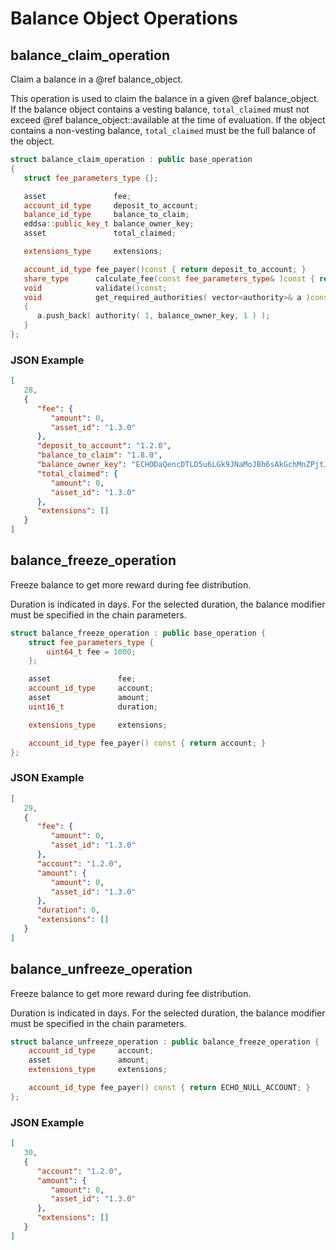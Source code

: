# Balance Object Operations

## balance_claim_operation

Claim a balance in a @ref balance_object.

This operation is used to claim the balance in a given @ref balance_object. If the balance object contains a vesting balance, `total_claimed` must not exceed @ref balance_object::available at the time of evaluation. If the object contains a non-vesting balance, `total_claimed` must be the full balance of the object.

```cpp
struct balance_claim_operation : public base_operation
{
   struct fee_parameters_type {};

   asset               fee;
   account_id_type     deposit_to_account;
   balance_id_type     balance_to_claim;
   eddsa::public_key_t balance_owner_key;
   asset               total_claimed;

   extensions_type     extensions;

   account_id_type fee_payer()const { return deposit_to_account; }
   share_type      calculate_fee(const fee_parameters_type& )const { return 0; }
   void            validate()const;
   void            get_required_authorities( vector<authority>& a )const
   {
      a.push_back( authority( 1, balance_owner_key, 1 ) );
   }
};
```

### JSON Example

```json
[
   28,
   {
      "fee": {
         "amount": 0,
         "asset_id": "1.3.0"
      },
      "deposit_to_account": "1.2.0",
      "balance_to_claim": "1.8.0",
      "balance_owner_key": "ECHODaQencDTLD5u6LGk9JNaMoJBh6sAkGchMnZPjtJXdvG3",
      "total_claimed": {
         "amount": 0,
         "asset_id": "1.3.0"
      },
      "extensions": []
   }
]
```

## balance_freeze_operation

Freeze balance to get more reward during fee distribution.

Duration is indicated in days. For the selected duration, the balance modifier must be specified in the chain parameters.

```cpp
struct balance_freeze_operation : public base_operation {
    struct fee_parameters_type {
        uint64_t fee = 1000;
    };

    asset               fee;
    account_id_type     account;
    asset               amount;
    uint16_t            duration;

    extensions_type     extensions;

    account_id_type fee_payer() const { return account; }
};
```

### JSON Example

```json
[
   29,
   {
      "fee": {
         "amount": 0,
         "asset_id": "1.3.0"
      },
      "account": "1.2.0",
      "amount": {
         "amount": 0,
         "asset_id": "1.3.0"
      },
      "duration": 0,
      "extensions": []
   }
]
```

## balance_unfreeze_operation

Freeze balance to get more reward during fee distribution.

Duration is indicated in days. For the selected duration, the balance modifier must be specified in the chain parameters.

```cpp
struct balance_unfreeze_operation : public balance_freeze_operation {
    account_id_type     account;
    asset               amount;
    extensions_type     extensions;

    account_id_type fee_payer() const { return ECHO_NULL_ACCOUNT; }
};
```

### JSON Example

```json
[
   30,
   {
      "account": "1.2.0",
      "amount": {
         "amount": 0,
         "asset_id": "1.3.0"
      },
      "extensions": []
   }
]
```